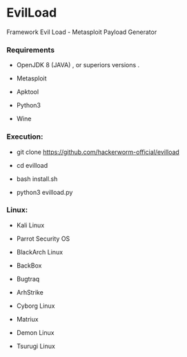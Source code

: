 # EvilLoad

Framework Evil Load - Metasploit Payload Generator 

<h3> Requirements </h3>
 
 * OpenJDK 8 (JAVA) , or superiors versions .
 
 * Metasploit
 
 * Apktool
 
 * Python3
 
 * Wine
 
<h3> Execution: </h3>

* git clone https://github.com/hackerworm-official/evilload

* cd evilload

* bash install.sh

* python3 evilload.py

<h3> Linux: </h3>

* Kali Linux

* Parrot Security OS

* BlackArch Linux

* BackBox

* Bugtraq

* ArhStrike

* Cyborg Linux

* Matriux

* Demon Linux

* Tsurugi Linux
